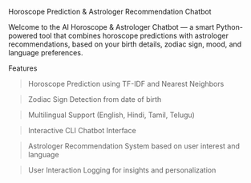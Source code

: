 Horoscope Prediction & Astrologer Recommendation Chatbot

Welcome to the AI Horoscope & Astrologer Chatbot — a smart Python-powered tool that combines horoscope predictions with astrologer recommendations, based on your birth details, zodiac sign, mood, and language preferences.

 Features
> Horoscope Prediction using TF-IDF and Nearest Neighbors

> Zodiac Sign Detection from date of birth

> Multilingual Support (English, Hindi, Tamil, Telugu)

> Interactive CLI Chatbot Interface

> Astrologer Recommendation System based on user interest and language

> User Interaction Logging for insights and personalization

